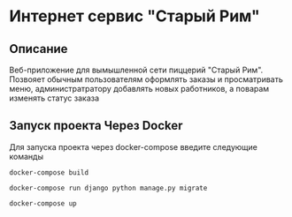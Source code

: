 # Интернет сервис "Старый Рим"
## Описание
Веб-приложение для вымышленной сети пиццерий "Старый Рим".
Позвояет обычным пользователям оформлять заказы и просматривать меню, администратратору добавлять новых работников,
а поварам изменять статус заказа
## Запуск проекта Через Docker
Для запуска проекта через docker-compose введите следующие команды 
```commandline
docker-compose build 
```
```commandline
docker-compose run django python manage.py migrate
```
```commandline
docker-compose up
```